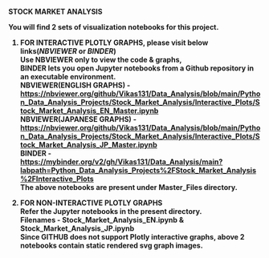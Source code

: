 <b>STOCK MARKET ANALYSIS<b>

You will find 2 sets of visualization notebooks for this project.<br>
1. FOR INTERACTIVE PLOTLY GRAPHS, please visit below links(***NBVIEWER*** or ***BINDER***)<br>
Use NBVIEWER only to view the code & graphs,<br>
BINDER lets you open Jupyter notebooks from a Github repository in an executable environment.<br>
<b>NBVIEWER(ENGLISH GRAPHS)</b> -
https://nbviewer.org/github/Vikas131/Data_Analysis/blob/main/Python_Data_Analysis_Projects/Stock_Market_Analysis/Interactive_Plots/Stock_Market_Analysis_EN_Master.ipynb
<br><b>NBVIEWER(JAPANESE GRAPHS)</b> -
https://nbviewer.org/github/Vikas131/Data_Analysis/blob/main/Python_Data_Analysis_Projects/Stock_Market_Analysis/Interactive_Plots/Stock_Market_Analysis_JP_Master.ipynb
<br><b>BINDER - </b><br>
https://mybinder.org/v2/gh/Vikas131/Data_Analysis/main?labpath=Python_Data_Analysis_Projects%2FStock_Market_Analysis%2FInteractive_Plots<br>
The above notebooks are present under <b>Master_Files<b> directory.

2. FOR NON-INTERACTIVE PLOTLY GRAPHS<br>
   Refer the Jupyter notebooks in the present directory.<br>
   Filenames - Stock_Market_Analysis_EN.ipynb & Stock_Market_Analysis_JP.ipynb<br>
   Since GITHUB does not support Plotly interactive graphs, above 2 notebooks contain static rendered svg graph images. 

